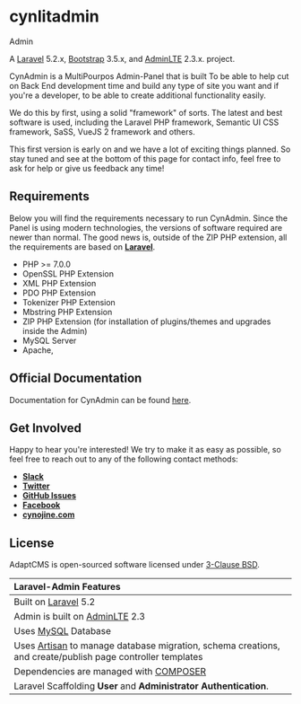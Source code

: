 # cynlitadmin

 Admin

 A [Laravel](http://laravel.com/) 5.2.x, [Bootstrap](http://getbootstrap.com) 3.5.x, and [AdminLTE](https://almsaeedstudio.com/themes/AdminLTE/documentation/index.html) 2.3.x. project.

CynAdmin   is a MultiPourpos Admin-Panel that is built To be able to help cut on Back End development time and build any type of site you want and if you're a developer, to be able to create additional functionality easily.

We do this by first, using a solid "framework" of sorts. The latest and best software is used, including the Laravel PHP framework, Semantic UI CSS framework, SaSS, VueJS 2 framework and others.

This first version is early on and we have a lot of exciting things planned. So stay tuned and see at the bottom of this page for contact info, feel free to ask for help or give us feedback any time!

## Requirements

Below you will find the requirements necessary to run CynAdmin. Since the Panel is using modern technologies, the versions of software required are newer than normal. The good news is, outside of the ZIP PHP extension, all the requirements are based on [**Laravel**](https://laravel.com/docs/5.5#server-requirements).

* PHP &gt;= 7.0.0
* OpenSSL PHP Extension
* XML PHP Extension
* PDO PHP Extension
* Tokenizer PHP Extension
* Mbstring PHP Extension
* ZIP PHP Extension \(for installation of plugins/themes and upgrades inside the Admin\)
* MySQL Server
* Apache, 


## Official Documentation

Documentation for CynAdmin can be found [here](https://learn.cynojine.com.com).

## Get Involved

Happy to hear you're interested! We try to make it as easy as possible, so feel free to reach out to any of the following contact methods:


* [**Slack**](https://www.cynojine.com/slack)
* [**Twitter**](https://twitter.com/acynojinetech)
* [**GitHub Issues**](https://github.com/cynlitadmin/issues)
* [**Facebook**](https://www.facebook.com/cynojine/)
* [**cynojine.com**](https://cynojine.com)

## License

AdaptCMS is open-sourced software licensed under [3-Clause BSD](https://opensource.org/licenses/BSD-3-Clause).


| Laravel-Admin Features  |
| :------------ |
|Built on [Laravel](http://laravel.com/) 5.2|
|Admin is built on [AdminLTE](https://almsaeedstudio.com/themes/AdminLTE/documentation/index.html) 2.3|
|Uses [MySQL](https://github.com/mysql) Database|
|Uses [Artisan](http://laravel.com/docs/5.1/artisan) to manage database migration, schema creations, and create/publish page controller templates|
|Dependencies are managed with [COMPOSER](https://getcomposer.org/)|
|Laravel Scaffolding **User** and **Administrator Authentication**.|
